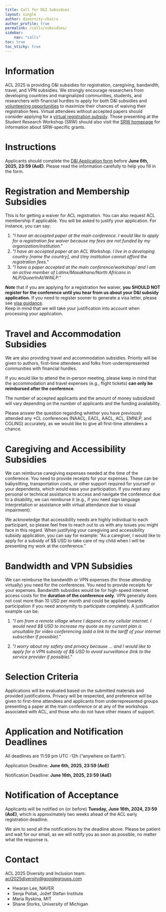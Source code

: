 ```yaml
---
title: Call for D&I Subsidies
layout: single
author: diversity-chairs
author_profile: true
permalink: /calls/subsidies/
sidebar: 
    nav: "calls"
toc: true
toc_sticky: true
---
```


# Information

ACL 2025 is providing D&I subsidies for registration, caregiving, bandwidth, travel, and VPN subsidies. We strongly encourage researchers from developing countries and marginalized communities, students, and researchers with financial hurdles to apply for both D&I subsidies and [volunteering opportunities](https://2025.aclweb.org/calls/volunteers/) to maximize their chances of waiving their registration fees. Virtual attendees without accepted papers should consider applying for a [virtual registration subsidy](https://2025.aclweb.org/calls/virtual_subsidies/). Those presenting at the Student Research Workshop (SRW) should also visit the [SRW homepage](https://2025.aclweb.org/calls/student_research_workshop/) for information about SRW-specific grants.

# Instructions

Applicants should complete the [D&I Application form](https://forms.office.com/r/2Q2YhKgc8u) before **June 6th, 2025, 23:59 (AoE)**. Please read the information carefully to help you fill in the form.

# Registration and Membership Subsidies

This is for getting a waiver for ACL registration. You can also request ACL membership if applicable. You will be asked to justify your application. For instance, you can say:

1. *"I have an accepted paper at the main conference. I would like to apply for a registration fee waiver because my fees are not funded by my organization/institution."*
2. *"I have an accepted paper at an ACL Workshop. I live in a developing country [name the country], and I/my institution cannot afford the registration fees."*
3. *"I have a paper accepted at the main conference/workshop/ and I am an active member of Latinx/Masakhane/North Africans in NLP/QueerInAI/WiNLP."*
   
***Note*** that if you are applying for a registration fee waiver, **you SHOULD NOT register for the conference until you hear from us about your D&I subsidy application.** If you need to register sooner to generate a visa letter, please see [visa guidance](https://2025.aclweb.org/visa/).    
Keep in mind that we will take your justification into account when processing your application.
 
# Travel and Accommodation Subsidies

We are also providing travel and accommodation subsidies. Priority will be given to authors, first-time attendees and folks from underrepresented communities with financial hurdles.  

If you would like to attend the in-person meeting, please keep in mind that the accommodation and travel expenses (e.g., flight tickets) **can only be reimbursed after the conference**.

The number of accepted applicants and the amount of money subsidized will vary depending on the number of applicants and the funding availability.

Please answer the question regarding whether you have previously attended any *CL conferences (NAACL, EACL, AACL, ACL, EMNLP, and COLING) accurately, as we would like to give all first-time attendees a chance.

# Caregiving and Accessibility Subsidies

We can reimburse caregiving expenses needed at the time of the conference. You need to provide receipts for your expenses. These can be babysitting, transportation costs, or other support required for yourself or your dependents, which would ease your participation. If you need any personal or technical assistance to access and navigate the conference due to a disability, we can reimburse it (e.g., if you need sign language interpretation or assistance with virtual attendance due to visual impairment).

We acknowledge that accessibility needs are highly individual to each participant, so please feel free to reach out to us with any issues you might face in this regard. When justifying your caregiving and accessibility subsidy application, you can say for example: “As a caregiver, I would like to apply for a subsidy of $$ USD to take care of my child when I will be presenting my work at the conference.”

# Bandwidth and VPN Subsidies

We can reimburse the bandwidth or VPN expenses (for those attending virtually) you need for the conferences. You need to provide receipts for your expenses. Bandwidth subsidies would be for high-speed internet access costs for the **duration of the conference only**. VPN generally does not cost more than 10 USD per month and could be applied towards participation if you need anonymity to participate completely. A justification example can be:


1. *"I am from a remote village where I depend on my cellular internet. I would need $$ USD to increase my quote as my current plan is unsuitable for video conferencing (add a link to the tariff of your internet subscriber if possible)."*


2. *"I worry about my safety and privacy because … and I would like to apply for a VPN subsidy of $$ USD to avoid surveillance (link to the service provider if possible)."*

# Selection Criteria

Applications will be evaluated based on the submitted materials and provided justifications. Privacy will be respected, and preference will be given to first-time attendees and applicants from underrepresented groups presenting a paper at the main conference or at any of the workshops associated with ACL, and those who do not have other means of support.
   
# Application and Notification Deadlines

All deadlines are 11:59 pm UTC -12h (“anywhere on Earth”).

Application Deadline: **June 6th, 2025, 23:59 (AoE)**

Notification Deadline: **June 16th, 2025, 23:59 (AoE)**
   
# Notification of Acceptance

Applicants will be notified on (or before) **Tuesday, June 16th, 2024, 23:59 (AoE)**, which is approximately two weeks ahead of the ACL early registration deadline.
   
We aim to send all the notifications by the deadline above. Please be patient and wait for our email, as we will notify you as soon as possible, no matter what the response is.

# Contact

ACL 2025 Diversity and Inclusion team: [acl2025diversity@googlegroups.com](mailto:acl2025diversity@googlegroups.com)

* Hwaran Lee, NAVER
* Senja Pollak, Jožef Stefan Institute
* Maria Ryskina, MIT
* Shane Storks, University of Michigan


